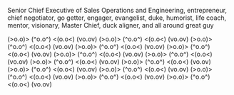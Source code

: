 Senior Chief Executive of Sales Operations and Engineering, entrepreneur, chief negotiator, go getter, engager, evangelist, duke, humorist, life coach, mentor, visionary, Master Chief, duck aligner, and all around great guy



(>o.o)> (^o.o^) <(o.o<) (vo.ov) (>o.o)> (^o.o^) <(o.o<) (vo.ov) (>o.o)> (^o.o^) <(o.o<) (vo.ov) (>o.o)> (^o.o^) <(o.o<) (vo.ov) (>o.o)> (^o.o^) <(o.o<) (vo.ov) (>o.o)> (^o.o^) <(o.o<) (vo.ov) (>o.o)> (^o.o^) <(o.o<) (vo.ov) (>o.o)> (^o.o^) <(o.o<) (vo.ov) (>o.o)> (^o.o^) <(o.o<) (vo.ov) (>o.o)> (^o.o^) <(o.o<) (vo.ov) (>o.o)> (^o.o^) <(o.o<) (vo.ov) (>o.o)> (^o.o^) <(o.o<) (vo.ov) (>o.o)> (^o.o^) <(o.o<) (vo.ov) (>o.o)> (^o.o^) <(o.o<) (vo.ov)